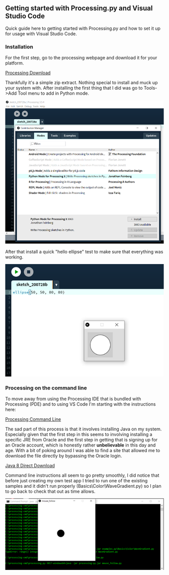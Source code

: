 ## Getting started with Processing.py and Visual Studio Code

Quick guide here to getting started with Processing.py and how to set it up for usage with Visual Studio Code.

### Installation

For the first step, go to the processing webpage and download it for your platform.

[Processing Download](https://processing.org/download/)

Thankfully it's a simple zip extract. Nothing special to install and muck up your system with. After installing the first thing that I did was go to Tools->Add Tool menu to add in Python mode.

![Python Mode Install](https://raw.githubusercontent.com/IanMatthewHuff/Blog/master/Processing1/Images/PythonModeInstall.PNG)

After that install a quick "hello ellipse" test to make sure that everything was working.

![Basic Working](https://raw.githubusercontent.com/IanMatthewHuff/Blog/master/Processing1/Images/EllipseTest.PNG)

### Processing on the command line

To move away from using the Processing IDE that is bundled with Processing (PDE) and to using VS Code I'm starting with the instructions here:

[Processing Command Line](https://py.processing.org/tutorials/command-line/)

The sad part of this process is that it involves installing Java on my system. Especially given that the first step in this seems to involving installing a specific JRE from Oracle and the first step in getting that is signing up for an Oracle account, which is honestly rather **unbelievable** in this day and age. With a bit of poking around I was able to find a site that allowed me to download the file directly by bypassing the Oracle login.

[Java 8 Direct Download](https://sites.google.com/view/java-se-download-url-converter)

Command line instructions all seem to go pretty smoothly, I did notice that before just creating my own test app I tried to run one of the existing samples and it didn't run properly (Basics\Color\WaveGradient.py) so I plan to go back to check that out as time allows.

![Command Line Working](https://raw.githubusercontent.com/IanMatthewHuff/Blog/master/Processing1/Images/MouseFollowCommandLine.png)
